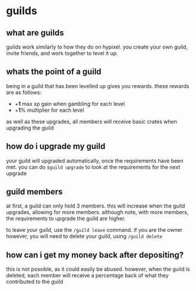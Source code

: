 # guilds

## what are guilds

guilds work similarly to how they do on hypixel. you create your own guild, invite friends, and work together to level it up.

## whats the point of a guild

being in a guild that has been levelled up gives you rewards. these rewards are as follows:

-   +**1** max xp gain when gambling for each level
-   +**1**% multiplier for each level

as well as these upgrades, all members will receive basic crates when upgrading the guild

## how do i upgrade my guild

your guild will upgraded automatically, once the requirements have been met. you can do `$guild upgrade` to look at the
requirements for the next upgrade

## guild members

at first, a guild can only hold 3 members. this will increase when the guild upgrades, allowing for more members. although
note, with more members, the requirements to upgrade the guild are higher.

to leave your guild, use the `/guild leave` command. if you are the owner however, you will need to delete your guild, using
`/guild delete`

## how can i get my money back after depositing?

this is not possible, as it could easily be abused. however, when the guild is deleted, each member will receive a percentage
back of what they contributed to the guild
